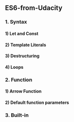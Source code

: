 ## ES6-from-Udacity
### 1. Syntax
#### 1) Let and Const
#### 2) Template Literals
#### 3) Destructuring
#### 4) Loops

### 2. Function
#### 1) Arrow Function
#### 2) Default function parameters
### 3. Built-in
